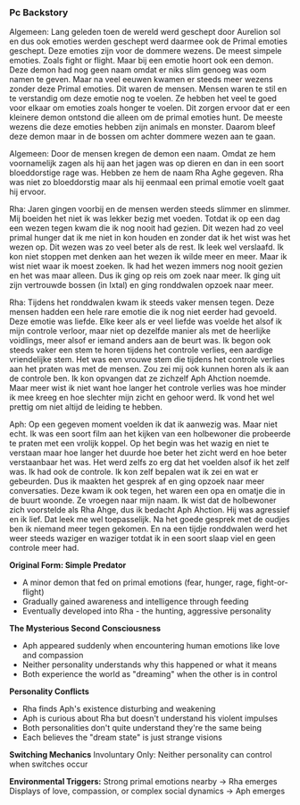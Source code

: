 ### Pc Backstory
Algemeen:
Lang geleden toen de wereld werd geschept door Aurelion sol en dus ook emoties werden geschept werd daarmee ook de Primal emoties geschept. Deze emoties zijn voor de dommere wezens. De meest simpele emoties. Zoals fight or flight. Maar bij een emotie hoort ook een demon. Deze demon had nog geen naam omdat er niks slim genoeg was oom namen te geven. Maar na veel eeuwen kwamen er steeds meer wezens zonder deze Primal emoties. Dit waren de mensen. Mensen waren te stil en te verstandig om deze emotie nog te voelen. Ze hebben het veel te goed voor elkaar om emoties zoals honger te voelen. Dit zorgen ervoor dat er een kleinere demon ontstond die alleen om de primal emoties hunt. De meeste wezens die deze emoties hebben zijn animals en monster. Daarom bleef deze demon maar in de bossen om achter dommere wezen aan te gaan.

Algemeen:
Door de mensen kregen de demon een naam. Omdat ze hem voornamelijk zagen als hij aan het jagen was op dieren en dan in een soort bloeddorstige rage was. Hebben ze hem de naam Rha Aghe gegeven. Rha was niet zo bloeddorstig maar als hij eenmaal een primal emotie voelt gaat hij ervoor.

Rha:
Jaren gingen voorbij en de mensen werden steeds slimmer en slimmer. Mij boeiden het niet ik was lekker bezig met voeden. Totdat ik op een dag een wezen tegen kwam die ik nog nooit had gezien. Dit wezen had zo veel primal hunger dat ik me niet in kon houden en zonder dat ik het wist was het wezen op. Dit wezen was zo veel beter als de rest. Ik leek wel verslaafd. Ik kon niet stoppen met denken aan het wezen ik wilde meer en meer. Maar ik wist niet waar ik moest zoeken. Ik had het wezen immers nog nooit gezien en het was maar alleen. Dus ik ging op reis om zoek naar meer. Ik ging uit zijn vertrouwde bossen (in Ixtal) en ging ronddwalen opzoek naar meer. 

Rha:
Tijdens het ronddwalen kwam ik steeds vaker mensen tegen. Deze mensen hadden een hele rare emotie die ik nog niet eerder had gevoeld. Deze emotie was liefde. Elke keer als er veel liefde was voelde het alsof ik mijn controle verloor, maar niet op dezelfde manier als met de heerlijke voidlings, meer alsof er iemand anders aan de beurt was. Ik begon ook steeds vaker een stem te horen tijdens het controle verlies, een aardige vriendelijke stem. Het was een vrouwe stem die tijdens het controle verlies aan het praten was met de mensen. Zou zei mij ook kunnen horen als ik aan de controle ben. Ik kon opvangen dat ze zichzelf Aph Ahction noemde. Maar meer wist ik niet want hoe langer het controle verlies was hoe minder ik mee kreeg en hoe slechter mijn zicht en gehoor werd. Ik vond het wel prettig om niet altijd de leiding te hebben.

Aph:
Op een gegeven moment voelden ik dat ik aanwezig was. Maar niet echt. Ik was een soort film aan het kijken van een holbewoner die probeerde te praten met een vrolijk koppel. Op het begin was het wazig en niet te verstaan maar hoe langer het duurde hoe beter het zicht werd en hoe beter verstaanbaar het was. Het werd zelfs zo erg dat het voelden alsof ik het zelf was. Ik had ook de controle. Ik kon zelf bepalen wat ik zei en wat er gebeurden. Dus ik maakten het gesprek af en ging opzoek naar meer conversaties. Deze kwam ik ook tegen, het waren een opa en omatje die in de buurt woonde. Ze vroegen naar mijn naam. Ik wist dat de holbewoner zich voorstelde als Rha Ahge, dus ik bedacht Aph Ahction. Hij was agressief en ik lief. Dat leek me wel toepasselijk. Na het goede gesprek met de oudjes ben ik niemand meer tegen gekomen. En na een tijdje ronddwalen werd het weer steeds waziger en waziger totdat ik in een soort slaap viel en geen controle meer had.

**Original Form: Simple Predator**

- A minor demon that fed on primal emotions (fear, hunger, rage, fight-or-flight)
- Gradually gained awareness and intelligence through feeding
- Eventually developed into Rha - the hunting, aggressive personality

**The Mysterious Second Consciousness**

- Aph appeared suddenly when encountering human emotions like love and compassion
- Neither personality understands why this happened or what it means
- Both experience the world as "dreaming" when the other is in control

**Personality Conflicts**

- Rha finds Aph's existence disturbing and weakening
- Aph is curious about Rha but doesn't understand his violent impulses
- Both personalities don't quite understand they're the same being
- Each believes the "dream state" is just strange visions

**Switching Mechanics**
Involuntary Only: Neither personality can control when switches occur

**Environmental Triggers:**
Strong primal emotions nearby → Rha emerges
Displays of love, compassion, or complex social dynamics → Aph emerges